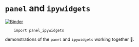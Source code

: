 # `panel` and `ipywidgets`

[![Binder](https://mybinder.org/badge_logo.svg)](https://mybinder.org/v2/gh/tonyfast/oss-notebooks/HEAD)

        import panel_ipywidgets

demonstrations of the `panel` and `ipywidgets` working together 🤗.